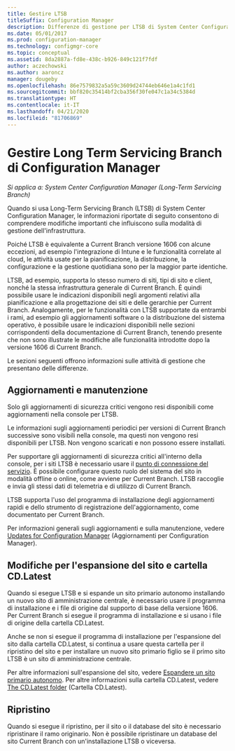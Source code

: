 ```yaml
---
title: Gestire LTSB
titleSuffix: Configuration Manager
description: Differenze di gestione per LTSB di System Center Configuration Manager.
ms.date: 05/01/2017
ms.prod: configuration-manager
ms.technology: configmgr-core
ms.topic: conceptual
ms.assetid: 8da2887a-fd8e-438c-b926-849c121f7fdf
author: aczechowski
ms.author: aaroncz
manager: dougeby
ms.openlocfilehash: 86e7579832a5a59c3609d24744eb646e1a4c1fd1
ms.sourcegitcommit: bbf820c35414bf2cba356f30fe047c1a34c5384d
ms.translationtype: HT
ms.contentlocale: it-IT
ms.lasthandoff: 04/21/2020
ms.locfileid: "81706869"
---
```

# <a name="manage-the-long-term-servicing-branch-of-configuration-manager"></a>Gestire Long Term Servicing Branch di Configuration Manager

*Si applica a: System Center Configuration Manager (Long-Term Servicing Branch)*

Quando si usa Long-Term Servicing Branch (LTSB) di System Center Configuration Manager, le informazioni riportate di seguito consentono di comprendere modifiche importanti che influiscono sulla modalità di gestione dell'infrastruttura.

Poiché LTSB è equivalente a Current Branch versione 1606 con alcune eccezioni, ad esempio l'integrazione di Intune e le funzionalità correlate al cloud, le attività usate per la pianificazione, la distribuzione, la configurazione e la gestione quotidiana sono per la maggior parte identiche.

LTSB, ad esempio, supporta lo stesso numero di siti, tipi di sito e client, nonché la stessa infrastruttura generale di Current Branch. È quindi possibile usare le indicazioni disponibili negli argomenti relativi alla pianificazione e alla progettazione dei siti e delle gerarchie per Current Branch. Analogamente, per le funzionalità con LTSB supportate da entrambi i rami, ad esempio gli aggiornamenti software o la distribuzione del sistema operativo, è possibile usare le indicazioni disponibili nelle sezioni corrispondenti della documentazione di Current Branch, tenendo presente che non sono illustrate le modifiche alle funzionalità introdotte dopo la versione 1606 di Current Branch.

Le sezioni seguenti offrono informazioni sulle attività di gestione che presentano delle differenze.

## <a name="updates-and-servicing"></a>Aggiornamenti e manutenzione
Solo gli aggiornamenti di sicurezza critici vengono resi disponibili come aggiornamenti nella console per LTSB.  

Le informazioni sugli aggiornamenti periodici per versioni di Current Branch successive sono visibili nella console, ma questi non vengono resi disponibili per LTSB. Non vengono scaricati e non possono essere installati.

Per supportare gli aggiornamenti di sicurezza critici all'interno della console, per i siti LTSB è necessario usare il [punto di connessione del servizio](../servers/deploy/configure/about-the-service-connection-point.md). È possibile configurare questo ruolo del sistema del sito in modalità offline o online, come avviene per Current Branch. LTSB raccoglie e invia gli stessi dati di telemetria e di utilizzo di Current Branch.

LTSB supporta l'uso del programma di installazione degli aggiornamenti rapidi e dello strumento di registrazione dell'aggiornamento, come documentato per Current Branch.

Per informazioni generali sugli aggiornamenti e sulla manutenzione, vedere [Updates for Configuration Manager](../servers/manage/updates.md) (Aggiornamenti per Configuration Manager).


## <a name="changes-for-site-expansion-and-the-cdlatest-folder"></a>Modifiche per l'espansione del sito e cartella CD.Latest
Quando si esegue LTSB e si espande un sito primario autonomo installando un nuovo sito di amministrazione centrale, è necessario usare il programma di installazione e i file di origine dal supporto di base della versione 1606. Per Current Branch si esegue il programma di installazione e si usano i file di origine della cartella CD.Latest.

Anche se non si esegue il programma di installazione per l'espansione del sito dalla cartella CD.Latest, si continua a usare questa cartella per il ripristino del sito e per installare un nuovo sito primario figlio se il primo sito LTSB è un sito di amministrazione centrale.

Per altre informazioni sull'espansione del sito, vedere [Espandere un sito primario autonomo](../servers/deploy/install/use-the-setup-wizard-to-install-sites.md#bkmk_expand). Per altre informazioni sulla cartella CD.Latest, vedere [The CD.Latest folder](../servers/manage/the-cd.latest-folder.md) (Cartella CD.Latest).


## <a name="recovery"></a>Ripristino
Quando si esegue il ripristino, per il sito o il database del sito è necessario ripristinare il ramo originario. Non è possibile ripristinare un database del sito Current Branch con un'installazione LTSB o viceversa.

